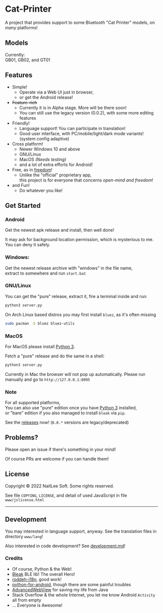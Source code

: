 
# Cat-Printer

A project that provides support to some Bluetooth "Cat Printer" models, on *many* platforms!

## Models

Currently:  
  GB01, GB02, and GT01

## Features

- Simple!
  - Operate via a Web UI just in browser,
  - or get the Android release!
- ~~Feature-rich~~
  - Currently it is in Alpha stage. More will be there soon!
  - You can still use the legacy version (0.0.2), with some more editing features
- Friendly!
  - Language support! You can participate in translation!
  - Good user interface, with PC/mobile/light/dark mode variants! (system config adaptive)
- Cross platform!
  - Newer Windows 10 and above
  - GNU/Linux
  - MacOS *(Needs testing)*
  - and a lot of extra efforts for Android!
- Free, as in [freedom](https://www.gnu.org/philosophy/free-sw.html)!
  - Unlike the "official" proprietary app,  
    this project is for everyone that concerns *open-mind and freedom*!
- and Fun!
  - Do whatever you like!

## Get Started

### Android

Get the newest apk release and install, then well done!

It may ask for background location permission, which is mysterious to me.  
You can deny it safely.

### Windows:

Get the newest release archive with "windows" in the file name,  
extract to somewhere and run `start.bat`

### GNU/Linux

You can get the "pure" release, extract it, fire a terminal inside and run:  
```bash
python3 server.py
```

On Arch Linux based distros you may first install `bluez`, as it's often missing  
```bash
sudo pacman -S bluez bluez-utils
```

### MacOS

For MacOS please install [Python 3](https://www.python.org/).

Fetch a "pure" release and do the same in a shell:  
```bash
python3 server.py
```

Currently in Mac the browser will not pop up automatically. Please run manually and go to `http://127.0.0.1:8095`


### Note

For all supported platforms,  
You can also use "pure" edition once you have [Python 3](https://www.python.org/) installed,  
or "bare" edition if you also managed to install `bleak` via `pip`.

See the [releases](./releases) now! (`0.0.*` versions are legacy/deprecated)

## Problems?

Please open an issue if there's something in your mind!

Of course PRs are welcome if you can handle them!

## License

Copyright © 2022 NaitLee Soft. Some rights reserved.

See file `COPYING`, `LICENSE`, and detail of used JavaScript in file `www/jslicense.html`

--------

## Development

You may interested in language support, anyway. See the translation files in directory `www/lang`!

Also interested in code development? See [development.md](development.md)!

### Credits

- Of course, Python & the Web!
- [Bleak](https://bleak.readthedocs.io/en/latest/) BLE lib! The overall Hero!
- [roddeh-i18n](https://github.com/roddeh/i18njs), good work!
- [python-for-android](https://python-for-android.readthedocs.io/en/latest/), though there are some painful troubles
- [AdvancedWebView](https://github.com/delight-im/Android-AdvancedWebView) for saving my life from Java
- Stack Overflow & the whole Internet, you let me know Android `Activity` all from empty
- ... Everyone is Awesome!
